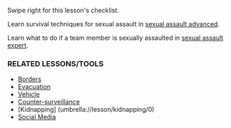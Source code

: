 [Title]: # (What Now?)
[Order]: # (4)

Swipe right for this lesson's checklist.

Learn survival techniques for sexual assault in [sexual assault advanced](umbrella://lesson/sexual-assault/1).

Learn what to do if a team member is sexually assaulted in [sexual assault expert](umbrella://lesson/sexual-assault/2).

### RELATED LESSONS/TOOLS

*	[Borders](umbrella://lesson/borders)
*   [Evacuation](umbrella://lesson/evacuation)
*   [Vehicle](umbrella://lesson/vehicles)
*   [Counter-surveillance](umbrella://lesson/counter-surveillance/0)
*   [Kidnapping] (umbrella://lesson/kidnapping/0)
*   [Social Media](umbrella://lesson/social-media/0)